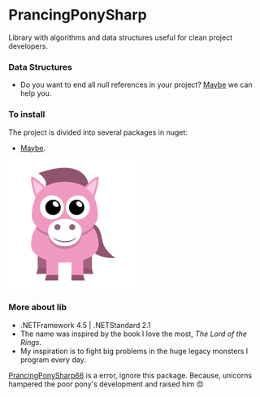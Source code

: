 # PrancingPonySharp
 Library with algorithms and data structures useful for clean project developers.
 
 ### Data Structures
 * Do you want to end all null references in your project? [Maybe](PrancingPonySharp.Maybe/README.md) we can help you.

### To install
The project is divided into several packages in nuget: 
* [Maybe](https://www.nuget.org/packages/PrancingPonySharp.Maybe/1.0.0).

![pony](PrancingPonySharp.Maybe/Images/pony-icon.png)

### More about lib
* .NETFramework 4.5 | .NETStandard 2.1
* The name was inspired by the book I love the most, _The Lord of the Rings_.      
* My inspiration is to fight big problems in the huge legacy monsters I program every day.     


[PrancingPonySharp66](https://www.nuget.org/packages/PrancingPonySharp66/) is a error, ignore this package. Because, unicorns hampered the poor pony's development and raised him 😠                                                                           
